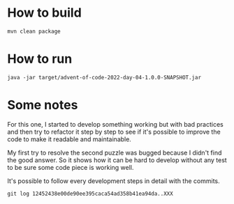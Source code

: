 # How to build

```
mvn clean package
```

# How to run

```
java -jar target/advent-of-code-2022-day-04-1.0.0-SNAPSHOT.jar
```

# Some notes

For this one, I started to develop something working but with bad practices and then try to refactor it step by step to see if it's possible to improve the code to make it readable and maintainable.

My first try to resolve the second puzzle was bugged because I didn't find the good answer. So it shows how it can be hard to develop without any test to be sure some code piece is working well.

It's possible to follow every development steps in detail with the commits.
```
git log 12452438e00de90ee395caca54ad358b41ea94da..XXX
```